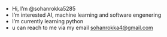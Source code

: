 - Hi, I’m @sohanrokka5285
- I’m interested AI, machine learning and software engenering
- I’m currently learning python
- u can reach to me via my email sohanrokka4@gmail.com

<!---
sohanrokka5285/sohanrokka5285 is a ✨ special ✨ repository because its `README.md` (this file) appears on your GitHub profile.
You can click the Preview link to take a look at your changes.
--->
